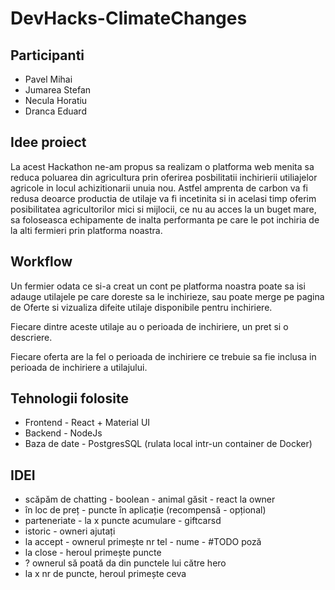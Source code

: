 # DevHacks-ClimateChanges

## Participanti
* Pavel Mihai
* Jumarea Stefan
* Necula Horatiu
* Dranca Eduard

## Idee proiect

La acest Hackathon ne-am propus sa realizam o platforma web menita sa reduca poluarea din agricultura prin oferirea posbilitatii inchirierii utiliajelor agricole in locul achizitionarii unuia nou. Astfel amprenta de carbon va fi redusa deoarce productia de utilaje va fi incetinita si in acelasi timp oferim posibilitatea agricultorilor mici si mijlocii, ce nu au acces la un buget mare, sa foloseasca echipamente de inalta performanta pe care le pot inchiria de la alti fermieri prin platforma noastra.

## Workflow

Un fermier odata ce si-a creat un cont pe platforma noastra poate sa isi adauge utilajele pe care doreste sa le inchirieze, sau poate merge pe pagina de Oferte si vizualiza difeite utilaje disponibile pentru inchiriere. 

Fiecare dintre aceste utilaje au o perioada de inchiriere, un pret si o descriere.

Fiecare oferta are la fel o perioada de inchiriere  ce trebuie sa fie inclusa in perioada de inchiriere a utilajului.

## Tehnologii folosite
* Frontend - React + Material UI
* Backend - NodeJs
* Baza de date - PostgresSQL (rulata local intr-un container de Docker)


## IDEI

* scăpăm de chatting - boolean - animal găsit - react la owner
* în loc de preț - puncte în aplicație (recompensă - opțional)
* parteneriate - la x puncte acumulare - giftcarsd
* istoric - owneri ajutați
* la accept - ownerul primește nr tel - nume - #TODO poză
* la close - heroul primește puncte
* ? ownerul să poată da din punctele lui către hero
* la x nr de puncte, heroul primește ceva
